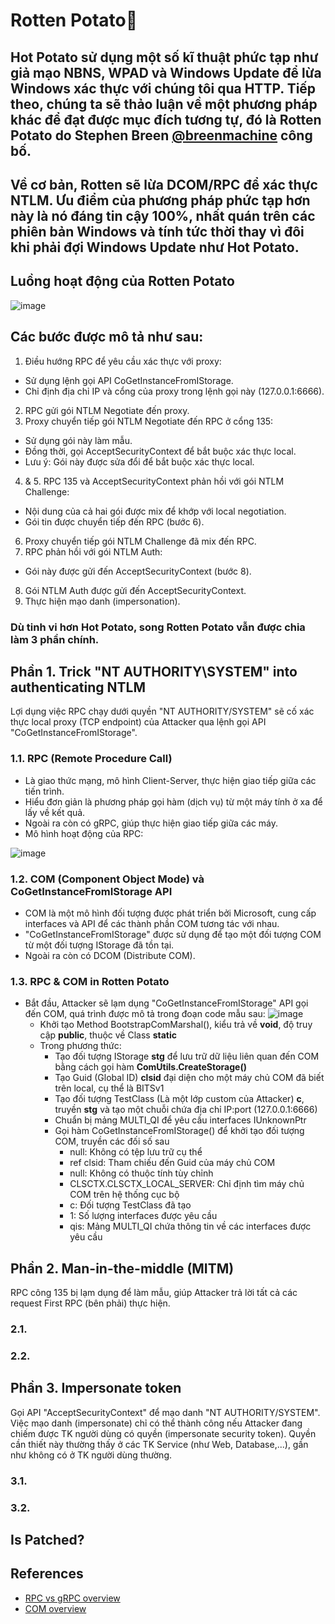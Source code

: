 # Rotten Potato🐛

## Hot Potato sử dụng một số kĩ thuật phức tạp như giả mạo NBNS, WPAD và Windows Update để lừa Windows xác thực với chúng tôi qua HTTP. Tiếp theo, chúng ta sẽ thảo luận về một phương pháp khác để đạt được mục đích tương tự, đó là Rotten Potato do Stephen Breen [@breenmachine](https://twitter.com/breenmachine) công bố.

## Về cơ bản, Rotten sẽ lừa DCOM/RPC để xác thực NTLM. Ưu điểm của phương pháp phức tạp hơn này là nó đáng tin cậy 100%, nhất quán trên các phiên bản Windows và tính tức thời thay vì đôi khi phải đợi Windows Update như Hot Potato.

## Luồng hoạt động của Rotten Potato
![image](https://github.com/LeThanhkosogian/Potato/assets/97555997/3b4ee42e-31de-4a99-bdbd-24d1eff91ea6)

## Các bước được mô tả như sau:
1. Điều hướng RPC để yêu cầu xác thực với proxy:
- Sử dụng lệnh gọi API CoGetInstanceFromIStorage.
- Chỉ định địa chỉ IP và cổng của proxy trong lệnh gọi này (127.0.0.1:6666).
2. RPC gửi gói NTLM Negotiate đến proxy.
3. Proxy chuyển tiếp gói NTLM Negotiate đến RPC ở cổng 135:
- Sử dụng gói này làm mẫu.
- Đồng thời, gọi AcceptSecurityContext để bắt buộc xác thực local.
- Lưu ý: Gói này được sửa đổi để bắt buộc xác thực local.
4. & 5. RPC 135 và AcceptSecurityContext phản hồi với gói NTLM Challenge:
- Nội dung của cả hai gói được mix để khớp với local negotiation.
- Gói tin được chuyển tiếp đến RPC (bước 6).
6. Proxy chuyển tiếp gói NTLM Challenge đã mix đến RPC.
7. RPC phản hồi với gói NTLM Auth:
- Gói này được gửi đến AcceptSecurityContext (bước 8).
8. Gói NTLM Auth được gửi đến AcceptSecurityContext.
9. Thực hiện mạo danh (impersonation).

### Dù tinh vi hơn Hot Potato, song Rotten Potato vẫn được chia làm 3 phần chính.

## Phần 1. Trick "NT AUTHORITY\SYSTEM" into authenticating NTLM
Lợi dụng việc RPC chạy dưới quyền "NT AUTHORITY/SYSTEM" sẽ cố xác thực local proxy (TCP endpoint) của Attacker qua lệnh gọi API "CoGetInstanceFromIStorage".
### 1.1. RPC (Remote Procedure Call)
- Là giao thức mạng, mô hình Client-Server, thực hiện giao tiếp giữa các tiến trình.
- Hiểu đơn giản là phương pháp gọi hàm (dịch vụ) từ một máy tính ở xa để lấy về kết quả.
- Ngoài ra còn có gRPC, giúp thực hiện giao tiếp giữa các máy.
- Mô hình hoạt động của RPC:
  
![image](https://github.com/LeThanhkosogian/Potato/assets/97555997/b85e48c3-b73e-441d-9958-5ecdf16e7158)
### 1.2. COM (Component Object Mode) và CoGetInstanceFromIStorage API
- COM là một mô hình đối tượng được phát triển bởi Microsoft, cung cấp interfaces và API để các thành phần COM tương tác với nhau.
- "CoGetInstanceFromIStorage" được sử dụng để tạo một đối tượng COM từ một đối tượng IStorage đã tồn tại.
- Ngoài ra còn có DCOM (Distribute COM).
### 1.3. RPC & COM in Rotten Potato
- Bắt đầu, Attacker sẽ lạm dụng "CoGetInstanceFromIStorage" API gọi đến COM, quá trình được mô tả trong đoạn code mẫu sau:
![image](https://github.com/LeThanhkosogian/Potato/assets/97555997/041bb2a1-3ce6-48f2-9881-15bcb47df599)
  - Khởi tạo Method BootstrapComMarshal(), kiểu trả về **void**, độ truy cập **public**, thuộc về Class **static**
  - Trong phương thức:
    - Tạo đối tượng IStorage **stg** để lưu trữ dữ liệu liên quan đến COM bằng cách gọi hàm **ComUtils.CreateStorage()**
    - Tạo Guid (Global ID) **clsid** đại diện cho một máy chủ COM đã biết trên local, cụ thể là BITSv1
    - Tạo đối tượng TestClass (Là một lớp custom của Attacker) **c**, truyền **stg** và tạo một chuỗi chứa địa chỉ IP:port (127.0.0.1:6666)
    - Chuẩn bị mảng MULTI_QI để yêu cầu interfaces IUnknownPtr
    - Gọi hàm CoGetInstanceFromIStorage() để khởi tạo đối tượng COM, truyền các đối số sau
      - null: Không có tệp lưu trữ cụ thể
      - ref clsid: Tham chiếu đến Guid của máy chủ COM
      - null: Không có thuộc tính tùy chỉnh
      - CLSCTX.CLSCTX_LOCAL_SERVER: Chỉ định tìm máy chủ COM trên hệ thống cục bộ
      - c: Đối tượng TestClass đã tạo
      - 1: Số lượng interfaces được yêu cầu
      - qis: Mảng MULTI_QI chứa thông tin về các interfaces được yêu cầu
## Phần 2. Man-in-the-middle (MITM)
RPC công 135 bị lạm dụng để làm mẫu, giúp Attacker trả lời tất cả các request First RPC (bên phải) thực hiện. 
### 2.1.
### 2.2.

## Phần 3. Impersonate token
Gọi API "AcceptSecurityContext" để mạo danh "NT AUTHORITY/SYSTEM". Việc mạo danh (impersonate) chỉ có thể thành công nếu Attacker đang chiếm được TK người dùng có quyền (impersonate security token). Quyền cần thiết này thường thấy ở các TK Service (như Web, Database,...), gần như không có ở TK người dùng thường.
### 3.1. 
### 3.2.

## Is Patched?
## References
- [RPC vs gRPC overview](https://viblo.asia/p/gioi-thieu-ve-rpc-va-grpc-E1XVOxOZ4Mz)
- [COM overview](https://www.youtube.com/watch?app=desktop&v=7FA3PKyg3Vo&ab_channel=CSEMA)
